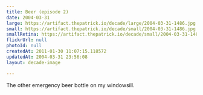 ```yaml
---
title: Beer (episode 2)
date: 2004-03-31
large: https://artifact.thepatrick.io/decade/large/2004-03-31-1486.jpg
small: https://artifact.thepatrick.io/decade/small/2004-03-31-1486.jpg
smallRetina: https://artifact.thepatrick.io/decade/small/2004-03-31-1486@2x.jpg
flickrUrl: null
photoId: null
createdAt: 2011-01-30 11:07:15.118572
updatedAt: 2004-03-31 23:56:08
layout: decade-image

---
```

The other emergency beer bottle on my windowsill. 
